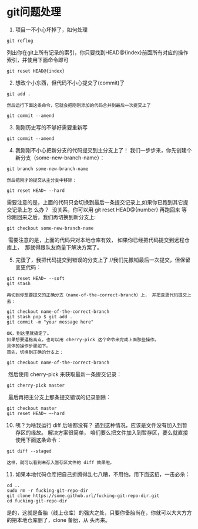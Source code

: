 # git问题处理
1.  项目一不小心坏掉了，如何处理
```shell
git reflog
```
​	列出你在git上所有记录的索引，你只要找到HEAD@{index}前面所有对应的操作索引，并使用下面命令即可

```shell
git reset HEAD@{index}
```
2. 想改个小东西，但代码不小心提交了(commit)了

```shell
git add .
```
 	然后运行下面这条命令，它就会把刚刚添加的代码合并到最后一次提交上了
```shell
git commit --amend
```
3. 刚刚历史写的不够好需要重新写

```shell
git commit --amend
```
4. 我刚刚不小心把新分支的代码提交到主分支上了！ 我们一步步来，你先创建个新分支（some-new-branch-name）：

```shell
git branch some-new-branch-name
```

 	然后把刚才的提交从主分支中移除：
```shell
git reset HEAD~ --hard
```
​	需要注意的是，上面的代码只会切换到最后一条提交记录上,如果你已跑到其它提交记录上怎	么办？
​	没关系，你可以用 git reset HEAD@{number} 再跑回来
​	等你跑回来之后，我们再切换到新分支上:

```shell
git checkout some-new-branch-name
```
​	需要注意的是，上面的代码只对本地仓库有效，
​	如果你已经把代码提交到远程仓库上，
​	那就得跟队友商量下解决方案了。

5. 完蛋了，我把代码提交到错误的分支上了 //我们先撤销最后一次提交，但保留变更代码：


```shell
git reset HEAD~ --soft 
git stash 
```

 	再切到你想要提交的正确分支（name-of-the-correct-branch）上， 并把变更代码提交上去：

```shell
git checkout name-of-the-correct-branch 
git stash pop $ git add . 
git commit -m "your message here"
```

 	OK，到这里就搞定了。
	如果想要逼格高点，也可以用 cherry-pick 这个命令来完成上面那些操作。
	具体的操作步骤如下。 
	首先，切换到正确的分支上：

```shell
git checkout name-of-the-correct-branch
```

​	然后使用 cherry-pick 来获取最新一条提交记录：
```shell
git cherry-pick master
```
​	最后再把主分支上那条提交错误的记录删除：
```shell
git checkout master 
git reset HEAD~ —-hard
```

10. 咦？为啥我运行 diff 后啥都没有？ 遇到这种情况，应该是文件没有加入到暂存区的缘故。 解决方案很简单， 咱们要么把文件加入到暂存区，要么就直接使用下面这条命令： 

```shell
git diff --staged 
```

    这样，就可以看到未存入暂存区文件的 diff 效果啦。

11. 如果本地代码仓库把自己折腾得乱七八糟，不用怕，用下面这招，一击必杀：
```shell
cd .. 
sudo rm -r fucking-git-repo-dir 
git clone https://some.github.url/fucking-git-repo-dir.git 
cd fucking-git-repo-dir 
```
​	是的，这就是备胎（线上仓库）的强大之处，只要你备胎尚在，你就可以大大方方的把本地仓库删了，clone 备胎，从	头再来。